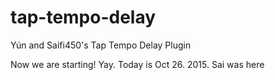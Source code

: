# tap-tempo-delay
Yún and Saifi450's Tap Tempo Delay Plugin 

Now we are starting! Yay. Today is Oct 26. 2015. Sai was here
